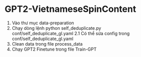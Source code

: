# GPT2-VietnameseSpinContent

1. Vào thư mục data-preparation
2. Chạy dòng lệnh python self_deduplicate.py conf/self_deduplicate_gl.yaml
  2.1 Có thể sửa config trong conf/self_deduplicate_gl.yaml
3. Clean data trong file process_data
4. Chạy GPT2 Finetune trong file Train-GPT
